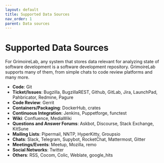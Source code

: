 ```yaml
---
layout: default
title: Supported Data Sources
nav_order: 1
parent: Data sources
---
```


# Supported Data Sources

For GrimoireLab, any system that stores data relevant for analyzing state of software development is a software development repository. GrimoireLab supports many of them, from simple chats to code review platforms and many more.

- <strong>Code</strong>: Git
- <strong>Ticket/Issues</strong>: Bugzilla, BugzillaREST, Github, GitLab, Jira, LaunchPad, Pahbricator, Redmine, Pagure
- <strong>Code Review</strong>: Gerrit
- <strong>Containers/Packaging</strong>: DockerHub, crates
- <strong>Continuous Integration</strong>: Jenkins, Puppetforge, functest
- <strong>Wiki</strong>: Confluence, MediaWiki
- <strong>Questions and Answer Forums</strong>: Askbot, Discourse, Stack Exchange, KitSune
- <strong>Mailing Lists</strong>: Pipermail, NNTP, HyperKitty, Groupsio
- <strong>Chats</strong>: Slack, Telegram, Supybot, RocketChat, Mattermost, Gitter
- <strong>Meetings/Events</strong>: Meetup, Mozilla, remo
- <strong>Social Networks</strong>: Twitter
- <strong>Others</strong>: RSS, Cocom, Colic, Weblate, google_hits
